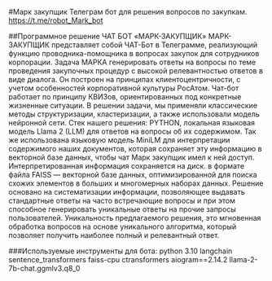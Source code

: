 #Марк закупщик
Телеграм бот для решения вопросов по закупкам.
https://t.me/robot_Mark_bot

##Программное решение ЧАТ БОТ «МАРК-ЗАКУПЩИК» МАРК-ЗАКУПЩИК представляет собой ЧАТ-Бот в Телеграмме, реализующий функцию проводника-помощника в вопросах закупок для сотрудников корпорации. Задача МАРКА генерировать ответы на вопросы по теме проведения закупочных процедур с высокой релевантностью ответов в виде диалога. Он построен на принципах клиентоцентричности, с учетом особенностей корпоративной культуры РосАтом. Чат-бот работает по принципу КВИЗов, ориентированных под конкретные жизненные ситуации. В решении задачи, мы применяли классические методы структуризации, кластеризации, а также использовали модель нейронной сети. Стек нашего решения: PYTHON, локальная языковая модель Llama 2 (LLM) для ответов на вопросы об их содержимом. Так же использована языковую модель MiniLM для интерпретации содержимого наших документов, которая сохраняет эту информацию в векторной базе данных, чтобы чат Марк закупщик имел к ней доступ. Интерпретированная информация сохраняется на диск. в формате файла FAISS  — векторной базе данных, оптимизированной для поиска схожих элементов в больших и многомерных наборах данных.
Решение основано на систематизации информации, позволяющее выдавать стандартные ответы на часто встречающие вопросы и при этом способное генерировать уникальные ответы на прочие запросы пользователей. Уникальность предлагаемого решения, это мгновенная обработка вопросов на основе уникального алгоритма, который позволяет получить наиболее полный и релевантный ответ.

###Используемые инструменты для бота:
python 3.10
langchain
 sentence_transformers 
faiss-cpu
 ctransformers
aiogram==2.14.2
llama-2-7b-chat.ggmlv3.q8_0
